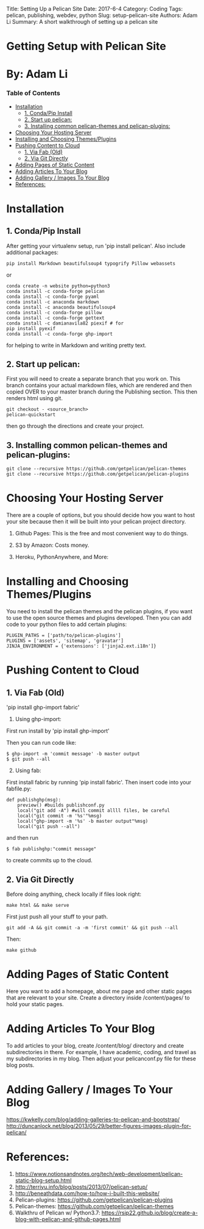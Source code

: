 Title: Setting Up a Pelican Site
Date: 2017-6-4
Category: Coding
Tags: pelican, publishing, webdev, python
Slug: setup-pelican-site
Authors: Adam Li
Summary: A short walkthrough of setting up a pelican site

# Getting Setup with Pelican Site
# By: Adam Li
### Table of Contents
<!-- MarkdownTOC autolink="True" -->

- [Installation](#installation)
    - [1. Conda/Pip Install](#1-condapip-install)
    - [2. Start up pelican:](#2-start-up-pelican)
    - [3. Installing common pelican-themes and pelican-plugins:](#3-installing-common-pelican-themes-and-pelican-plugins)
- [Choosing Your Hosting Server](#choosing-your-hosting-server)
- [Installing and Choosing Themes/Plugins](#installing-and-choosing-themesplugins)
- [Pushing Content to Cloud](#pushing-content-to-cloud)
    - [1. Via Fab \(Old\)](#1-via-fab-old)
    - [2. Via Git Directly](#2-via-git-directly)
- [Adding Pages of Static Content](#adding-pages-of-static-content)
- [Adding Articles To Your Blog](#adding-articles-to-your-blog)
- [Adding Gallery / Images To Your Blog](#adding-gallery--images-to-your-blog)
- [References:](#references)

<!-- /MarkdownTOC -->

# Installation
## 1. Conda/Pip Install
After getting your virtualenv setup, run 'pip install pelican'. Also include additional packages:
    
    pip install Markdown beautifulsoup4 typogrify Pillow webassets

or

    conda create -n website python=python3
    conda install -c conda-forge pelican
    conda install -c conda-forge pyaml 
    conda install -c anaconda markdown
    conda install -c anaconda beautifulsoup4 
    conda install -c conda-forge pillow
    conda install -c conda-forge gettext 
    conda install -c damianavila82 piexif # for
    pip install pyexif
    conda install -c conda-forge ghp-import


for helping to write in Markdown and writing pretty text.

## 2. Start up pelican:
First you will need to create a separate branch that you work on. This branch contains your actual markdown files, which are rendered and then copied OVER to your master branch during the Publishing section. This then renders html using git.

    git checkout - <source_branch>
    pelican-quickstart

then go through the directions and create your project.

## 3. Installing common pelican-themes and pelican-plugins:

    git clone --recursive https://github.com/getpelican/pelican-themes
    git clone --recursive https://github.com/getpelican/pelican-plugins

# Choosing Your Hosting Server
There are a couple of options, but you should decide how you want to host your site because then it will be built into your pelican project directory.

1. Github Pages: This is the free and most convenient way to do things.

2. S3 by Amazon: Costs money.

3. Heroku, PythonAnywhere, and More: 

# Installing and Choosing Themes/Plugins
You need to install the pelican themes and the pelican plugins, if you want to use the open source themes and plugins developed. Then you can add code to your python files to add certain plugins:

	PLUGIN_PATHS = ['path/to/pelican-plugins']
	PLUGINS = ['assets', 'sitemap', 'gravatar']
	JINJA_ENVIRONMENT = {'extensions': ['jinja2.ext.i18n']}

# Pushing Content to Cloud

## 1. Via Fab (Old)
'pip install ghp-import fabric'

1. Using ghp-import:

First run install by 'pip install ghp-import'

Then you can run code like:

    $ ghp-import -m 'commit message' -b master output
    $ git push --all

2. Using fab:

First install fabric by running 'pip install fabric'. Then insert code into your fabfile.py:

    def publishghp(msg):
        preview() #builds publishconf.py
        local("git add -A") #will commit allll files, be careful
        local("git commit -m '%s'"%msg)
        local("ghp-import -m '%s' -b master output"%msg)
        local("git push --all")

and then run 
    
    $ fab publishghp:"commit message"

to create commits up to the cloud.

## 2. Via Git Directly

Before doing anything, check locally if files look right:

    make html && make serve

First just push all your stuff to your path.

    git add -A && git commit -a -m 'first commit' && git push --all

Then:

    make github

# Adding Pages of Static Content
Here you want to add a homepage, about me page and other static pages that are relevant to your site. Create a directory inside /content/pages/ to hold your static pages.

# Adding Articles To Your Blog
To add articles to your blog, create /content/blog/ directory and create subdirectories in there. For example, I have academic, coding, and travel as my subdirectories in my blog. Then adjust your pelicanconf.py file for these blog posts.

# Adding Gallery / Images To Your Blog
https://kwkelly.com/blog/adding-galleries-to-pelican-and-bootstrap/
http://duncanlock.net/blog/2013/05/29/better-figures-images-plugin-for-pelican/

# References:
1. https://www.notionsandnotes.org/tech/web-development/pelican-static-blog-setup.html
2. http://terriyu.info/blog/posts/2013/07/pelican-setup/
3. http://beneathdata.com/how-to/how-i-built-this-website/
4. Pelican-plugins: https://github.com/getpelican/pelican-plugins
5. Pelican-themes: https://github.com/getpelican/pelican-themes
6. Walkthru of Pelican w/ Python3.7: https://rsip22.github.io/blog/create-a-blog-with-pelican-and-github-pages.html